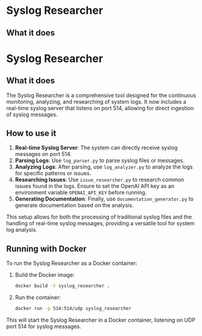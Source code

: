 # Syslog Researcher

## What it does
# Syslog Researcher

## What it does

The Syslog Researcher is a comprehensive tool designed for the continuous monitoring, analyzing, and researching of system logs. It now includes a real-time syslog server that listens on port 514, allowing for direct ingestion of syslog messages.

## How to use it

1. **Real-time Syslog Server**: The system can directly receive syslog messages on port 514.
2. **Parsing Logs**: Use `log_parser.py` to parse syslog files or messages.
3. **Analyzing Logs**: After parsing, use `log_analyzer.py` to analyze the logs for specific patterns or issues.
4. **Researching Issues**: Use `issue_researcher.py` to research common issues found in the logs. Ensure to set the OpenAI API key as an environment variable `OPENAI_API_KEY` before running.
5. **Generating Documentation**: Finally, use `documentation_generator.py` to generate documentation based on the analysis.

This setup allows for both the processing of traditional syslog files and the handling of real-time syslog messages, providing a versatile tool for system log analysis.

## Running with Docker

To run the Syslog Researcher as a Docker container:

1. Build the Docker image:
   ```bash
   docker build -t syslog_researcher .
   ```
2. Run the container:
   ```bash
   docker run -p 514:514/udp syslog_researcher
   ```

This will start the Syslog Researcher in a Docker container, listening on UDP port 514 for syslog messages.